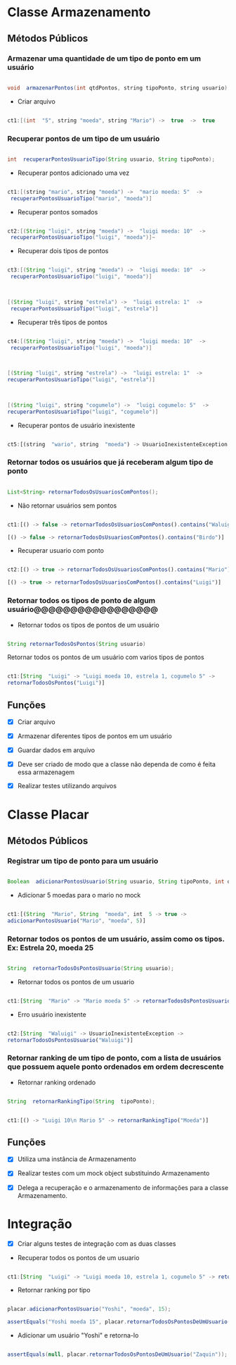 
# Classe Armazenamento

  

## Métodos Públicos

### Armazenar uma quantidade de um tipo de ponto em um usuário

~~~java

void  armazenarPontos(int qtdPontos, string tipoPonto, string usuario);

~~~

  

* Criar arquivo

~~~java

ct1:[(int  "5", string "moeda", string "Mario") ->  true  ->  true

~~~

  

### Recuperar pontos de um tipo de um usuário

  

~~~java

int  recuperarPontosUsuarioTipo(String usuario, String tipoPonto);

~~~

  

* Recuperar pontos adicionado uma vez

~~~java

ct1:[(string "mario", string "moeda") ->  "mario moeda: 5"  ->
 recuperarPontosUsuarioTipo("mario", "moeda")]

~~~

  

* Recuperar pontos somados

~~~java

ct2:[(String "luigi", string "moeda") ->  "luigi moeda: 10"  ->
 recuperarPontosUsuarioTipo("luigi", "moeda")]~

~~~

  

* Recuperar dois tipos de pontos

~~~java

ct3:[(String "luigi", string "moeda") ->  "luigi moeda: 10"  ->
 recuperarPontosUsuarioTipo("luigi", "moeda")]

  

[(String "luigi", string "estrela") ->  "luigi estrela: 1"  ->
 recuperarPontosUsuarioTipo("luigi", "estrela")]

~~~

  

* Recuperar três tipos de pontos

~~~java

ct4:[(String "luigi", string "moeda") ->  "luigi moeda: 10"  ->
 recuperarPontosUsuarioTipo("luigi", "moeda")]

  

[(String "luigi", string "estrela") ->  "luigi estrela: 1"  -> 
recuperarPontosUsuarioTipo("luigi", "estrela")]

  

[(String "luigi", string "cogumelo") ->  "luigi cogumelo: 5"  -> 
recuperarPontosUsuarioTipo("luigi", "cogumelo")]

~~~

  

* Recuperar pontos de usuário inexistente

~~~js

ct5:[(string  "wario", string  "moeda") -> UsuarioInexistenteException -> usuarioInexistenteException

~~~

  

### Retornar todos os usuários que já receberam algum tipo de ponto

~~~java

List<String> retornarTodosOsUsuariosComPontos();

~~~

  

* Não retornar usuários sem pontos

~~~js

ct1:[() -> false -> retornarTodosOsUsuariosComPontos().contains("Waluigi")]

[() -> false -> retornarTodosOsUsuariosComPontos().contains("Birdo")]

~~~

  

* Recuperar usuario com ponto

~~~js

ct2:[() -> true -> retornarTodosOsUsuariosComPontos().contains("Mario")]

[() -> true -> retornarTodosOsUsuariosComPontos().contains("Luigi")]

~~~

  

### Retornar todos os tipos de ponto de algum usuário@@@@@@@@@@@@@@@@@

* Retornar todos os tipos de pontos de um usuário

~~~java

String retornarTodosOsPontos(String usuario)

~~~

  

Retornar todos os pontos de um usuário com varios tipos de pontos

~~~javascript

ct1:[String  "Luigi" -> "Luigi moeda 10, estrela 1, cogumelo 5" ->
retornarTodosOsPontos("Luigi")]

~~~

  

## Funções

*  [x] Criar arquivo

*  [x] Armazenar diferentes tipos de pontos em um usuário

*  [x] Guardar dados em arquivo

*  [x] Deve ser criado de modo que a classe não dependa de como é feita essa armazenagem

*  [x] Realizar testes utilizando arquivos

  

# Classe Placar

## Métodos Públicos

### Registrar um tipo de ponto para um usuário

~~~java

Boolean  adicionarPontosUsuario(String usuario, String tipoPonto, int qtdPontos);

~~~

  

* Adicionar 5 moedas para o mario no mock

~~~js

ct1:[(String  "Mario", String  "moeda", int  5 -> true ->
adicionarPontosUsuario("Mario", "moeda", 5)]

~~~

  

### Retornar todos os pontos de um usuário, assim como os tipos. Ex: Estrela 20, moeda 25

  
  

~~~java

String  retornarTodosOsPontosUsuario(String usuario);

~~~

  

* Retornar todos os pontos de um usuario

~~~javascript

ct1:[String  "Mario" -> "Mario moeda 5" -> retornarTodosOsPontosUsuario("Luigi")]

~~~

  
  

* Erro usuário inexistente

~~~javascript

ct2:[String  "Waluigi" -> UsuarioInexistenteException -> 
retornarTodosOsPontosUsuario("Waluigi")]

~~~

  

### Retornar  ranking  de  um  tipo  de  ponto, com  a  lista  de  usuários  que  possuem  aquele  ponto  ordenados  em  ordem  decrescente

  

* Retornar  ranking  ordenado

~~~java

String  retornarRankingTipo(String  tipoPonto);

~~~

  

~~~javascript

ct1:[() -> "Luigi 10\n Mario 5" -> retornarRankingTipo("Moeda")]

~~~

  

## Funções

*  [x] Utiliza uma instância de Armazenamento

*  [x] Realizar testes com um mock object substituindo Armazenamento

*  [x] Delega a recuperação e o armazenamento de informações para a classe Armazenamento.

  

# Integração

*  [x] Criar alguns testes de integração com as duas classes

  

* Recuperar todos os pontos de um usuario

~~~javascript

ct1:[String  "Luigi" -> "Luigi moeda 10, estrela 1, cogumelo 5" -> retornarTodosOsPontosDeUmUsuario("Luigi")]

~~~

  

* Retornar ranking por tipo

~~~java

placar.adicionarPontosUsuario("Yoshi", "moeda", 15);

assertEquals("Yoshi moeda 15", placar.retornarTodosOsPontosDeUmUsuario("Yoshi"));

~~~

  

* Adicionar um usuário "Yoshi" e retorna-lo

~~~java

assertEquals(null, placar.retornarTodosOsPontosDeUmUsuario("Zaquin"));

~~~
